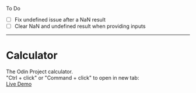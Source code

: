 To Do

- [ ] Fix undefined issue after a NaN result
- [ ] Clear NaN and undefined result when providing inputs

---

# Calculator

The Odin Project calculator.   
"Ctrl + click" or "Command + click" to open in new tab:   
[Live Demo](https://bileeave.github.io/calculator/)
